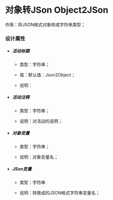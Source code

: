 # 对象转JSon Object2JSon

作用：将JSON格式对象转成字符串类型；

### 设计属性

* ##### 活动标题

  * 类型：字符串；

  * 值：默认值：Json2Object；

  * 说明：
* ##### 活动注释

  * 类型：字符串；

  * 说明：对活动的说明；
* ##### 对象变量

  * 类型：字符串；

  * 说明：对象变量名；
* ##### JSon变量

  * 类型：字符串

  * 说明：转换成的JSON格式字符串变量名；




